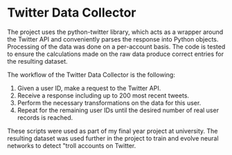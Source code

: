 # Twitter Data Collector
The project uses the python-twitter library, which acts as a wrapper around the Twitter API and conveniently
parses the  response into Python objects. Processing of the data was done on a per-account basis. The code is tested to ensure the calculations
made on the raw data produce correct entries for the resulting dataset.

The workflow of the Twitter Data Collector is the following:

1. Given a user ID, make a request to the Twitter API.
2. Receive a response including up to 200 most recent tweets.
3. Perform the necessary transformations on the data for
this user.
4. Repeat for the remaining user IDs until the desired number of real user records is reached.

These scripts were used as part of my final year project at university. The resulting dataset was used further in the project to train and evolve neural networks to detect "troll
 accounts on Twitter.
